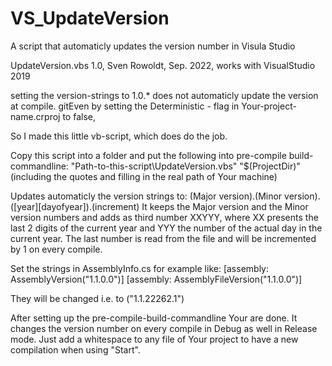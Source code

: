 # VS_UpdateVersion
A script that automaticly updates the version number in Visula Studio

UpdateVersion.vbs 1.0, Sven Rowoldt, Sep. 2022, works with VisualStudio 2019

setting the version-strings to 1.0.* does not automaticly update the version at compile.
gitEven by setting the Deterministic - flag in Your-project-name.crproj to false,

So I made this little vb-script, which does do the job.

Copy this script into a folder and put the following into pre-compile build-commandline:
"Path-to-this-script\UpdateVersion.vbs"  "$(ProjectDir)"
(including the quotes and filling in the real path of Your machine)

Updates automaticly the version strings to: (Major version).(Minor version).([year][dayofyear]).(increment)
It keeps the Major version and the Minor version numbers and adds as third number XXYYY, where XX presents
the last 2 digits of the current year and YYY the number of the actual day in the current year.
The last number is read from the file and will be incremented by 1 on every compile.

Set the strings in AssemblyInfo.cs for example like:
[assembly: AssemblyVersion("1.1.0.0")]
[assembly: AssemblyFileVersion("1.1.0.0")]

They will be changed i.e. to ("1.1.22262.1")

After setting up the pre-compile-build-commandline Your are done.
It changes the version number on every compile in Debug as well in Release mode.
Just add a whitespace to any file of Your project to have a new compilation when
using "Start".
